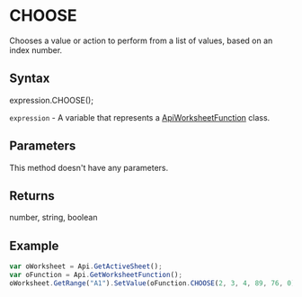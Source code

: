 # CHOOSE

Chooses a value or action to perform from a list of values, based on an index number.

## Syntax

expression.CHOOSE();

`expression` - A variable that represents a [ApiWorksheetFunction](../ApiWorksheetFunction.md) class.

## Parameters

This method doesn't have any parameters.

## Returns

number, string, boolean

## Example



```javascript
var oWorksheet = Api.GetActiveSheet();
var oFunction = Api.GetWorksheetFunction();
oWorksheet.GetRange("A1").SetValue(oFunction.CHOOSE(2, 3, 4, 89, 76, 0));
```
